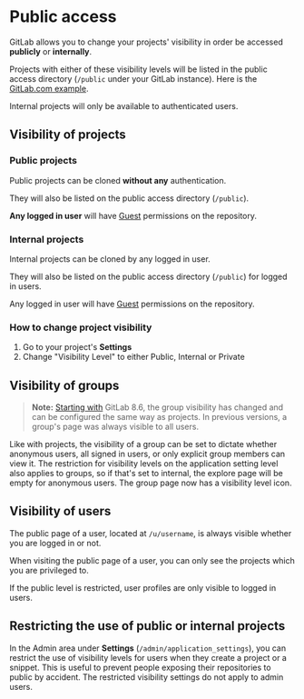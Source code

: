 # Public access

GitLab allows you to change your projects' visibility in order be accessed
**publicly** or **internally**.

Projects with either of these visibility levels will be listed in the
public access directory (`/public` under your GitLab instance).
Here is the [GitLab.com example](https://gitlab.com/public).

Internal projects will only be available to authenticated users.

## Visibility of projects

### Public projects

Public projects can be cloned **without any** authentication.

They will also be listed on the public access directory (`/public`).

**Any logged in user** will have [Guest](../permissions/permissions)
permissions on the repository.

### Internal projects

Internal projects can be cloned by any logged in user.

They will also be listed on the public access directory (`/public`) for logged
in users.

Any logged in user will have [Guest](../permissions/permissions) permissions on
the repository.

### How to change project visibility

1. Go to your project's **Settings**
1. Change "Visibility Level" to either Public, Internal or Private

## Visibility of groups

>**Note:**
[Starting with][3323] GitLab 8.6, the group visibility has changed and can be
configured the same way as projects. In previous versions, a group's page was
always visible to all users.

Like with projects, the visibility of a group can be set to dictate whether
anonymous users, all signed in users, or only explicit group members can view
it. The restriction for visibility levels on the application setting level also
applies to groups, so if that's set to internal, the explore page will be empty
for anonymous users. The group page now has a visibility level icon.

[3323]: https://gitlab.com/gitlab-org/gitlab-ce/merge_requests/3323

## Visibility of users

The public page of a user, located at `/u/username`, is always visible whether
you are logged in or not.

When visiting the public page of a user, you can only see the projects which
you are privileged to.

If the public level is restricted, user profiles are only visible to logged in users.


## Restricting the use of public or internal projects

In the Admin area under **Settings** (`/admin/application_settings`), you can
restrict the use of visibility levels for users when they create a project or a
snippet. This is useful to prevent people exposing their repositories to public
by accident. The restricted visibility settings do not apply to admin users.
